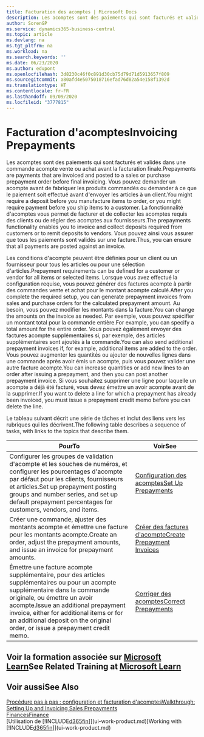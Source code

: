 ```yaml
---
title: Facturation des acomptes | Microsoft Docs
description: Les acomptes sont des paiements qui sont facturés et validés dans une commande acompte vente ou achat avant la facturation finale. Vous pouvez demander un acompte avant de fabriquer les produits commandés ou demander à ce que le paiement soit effectué avant d'envoyer les articles à un client. La fonctionnalité d'acomptes vous permet de facturer et de collecter les acomptes requis des clients ou de régler des acomptes aux fournisseurs. Vous pouvez ainsi vous assurer que tous les paiements sont validés sur une facture.
author: SorenGP
ms.service: dynamics365-business-central
ms.topic: article
ms.devlang: na
ms.tgt_pltfrm: na
ms.workload: na
ms.search.keywords: ''
ms.date: 06/23/2020
ms.author: edupont
ms.openlocfilehash: 3d8230c46f0c891d30cb75d79d71d5913657f809
ms.sourcegitcommit: a80afd4e5075018716efad76d82a54e158f1392d
ms.translationtype: HT
ms.contentlocale: fr-FR
ms.lasthandoff: 09/09/2020
ms.locfileid: "3777815"
---
```

# <a name="invoicing-prepayments"></a><span data-ttu-id="a846b-106">Facturation d'acomptes</span><span class="sxs-lookup"><span data-stu-id="a846b-106">Invoicing Prepayments</span></span>

<span data-ttu-id="a846b-107">Les acomptes sont des paiements qui sont facturés et validés dans une commande acompte vente ou achat avant la facturation finale.</span><span class="sxs-lookup"><span data-stu-id="a846b-107">Prepayments are payments that are invoiced and posted to a sales or purchase prepayment order before final invoicing.</span></span> <span data-ttu-id="a846b-108">Vous pouvez demander un acompte avant de fabriquer les produits commandés ou demander à ce que le paiement soit effectué avant d'envoyer les articles à un client.</span><span class="sxs-lookup"><span data-stu-id="a846b-108">You might require a deposit before you manufacture items to order, or you might require payment before you ship items to a customer.</span></span> <span data-ttu-id="a846b-109">La fonctionnalité d'acomptes vous permet de facturer et de collecter les acomptes requis des clients ou de régler des acomptes aux fournisseurs.</span><span class="sxs-lookup"><span data-stu-id="a846b-109">The prepayments functionality enables you to invoice and collect deposits required from customers or to remit deposits to vendors.</span></span> <span data-ttu-id="a846b-110">Vous pouvez ainsi vous assurer que tous les paiements sont validés sur une facture.</span><span class="sxs-lookup"><span data-stu-id="a846b-110">Thus, you can ensure that all payments are posted against an invoice.</span></span>  

 <span data-ttu-id="a846b-111">Les conditions d'acompte peuvent être définies pour un client ou un fournisseur pour tous les articles ou pour une sélection d'articles.</span><span class="sxs-lookup"><span data-stu-id="a846b-111">Prepayment requirements can be defined for a customer or vendor for all items or selected items.</span></span> <span data-ttu-id="a846b-112">Lorsque vous avez effectué la configuration requise, vous pouvez générer des factures acompte à partir des commandes vente et achat pour le montant acompte calculé.</span><span class="sxs-lookup"><span data-stu-id="a846b-112">After you complete the required setup, you can generate prepayment invoices from sales and purchase orders for the calculated prepayment amount.</span></span> <span data-ttu-id="a846b-113">Au besoin, vous pouvez modifier les montants dans la facture.</span><span class="sxs-lookup"><span data-stu-id="a846b-113">You can change the amounts on the invoice as needed.</span></span> <span data-ttu-id="a846b-114">Par exemple, vous pouvez spécifier un montant total pour la commande entière.</span><span class="sxs-lookup"><span data-stu-id="a846b-114">For example, you can specify a total amount for the entire order.</span></span> <span data-ttu-id="a846b-115">Vous pouvez également envoyer des factures acompte supplémentaires si, par exemple, des articles supplémentaires sont ajoutés à la commande.</span><span class="sxs-lookup"><span data-stu-id="a846b-115">You can also send additional prepayment invoices if, for example, additional items are added to the order.</span></span> <span data-ttu-id="a846b-116">Vous pouvez augmenter les quantités ou ajouter de nouvelles lignes dans une commande après avoir émis un acompte, puis vous pouvez valider une autre facture acompte.</span><span class="sxs-lookup"><span data-stu-id="a846b-116">You can increase quantities or add new lines to an order after issuing a prepayment, and then you can post another prepayment invoice.</span></span> <span data-ttu-id="a846b-117">Si vous souhaitez supprimer une ligne pour laquelle un acompte a déjà été facturé, vous devez émettre un avoir acompte avant de la supprimer.</span><span class="sxs-lookup"><span data-stu-id="a846b-117">If you want to delete a line for which a prepayment has already been invoiced, you must issue a prepayment credit memo before you can delete the line.</span></span>  

 <span data-ttu-id="a846b-118">Le tableau suivant décrit une série de tâches et inclut des liens vers les rubriques qui les décrivent.</span><span class="sxs-lookup"><span data-stu-id="a846b-118">The following table describes a sequence of tasks, with links to the topics that describe them.</span></span>

|<span data-ttu-id="a846b-119">**Pour**</span><span class="sxs-lookup"><span data-stu-id="a846b-119">**To**</span></span>|<span data-ttu-id="a846b-120">**Voir**</span><span class="sxs-lookup"><span data-stu-id="a846b-120">**See**</span></span>|  
|------------|-------------|  
|<span data-ttu-id="a846b-121">Configurer les groupes de validation d'acompte et les souches de numéros, et configurer les pourcentages d'acompte par défaut pour les clients, fournisseurs et articles.</span><span class="sxs-lookup"><span data-stu-id="a846b-121">Set up prepayment posting groups and number series, and set up default prepayment percentages for customers, vendors, and items.</span></span>|[<span data-ttu-id="a846b-122">Configuration des acomptes</span><span class="sxs-lookup"><span data-stu-id="a846b-122">Set Up Prepayments</span></span>](finance-set-up-prepayments.md)|
|<span data-ttu-id="a846b-123">Créer une commande, ajuster des montants acompte et émettre une facture pour les montants acompte.</span><span class="sxs-lookup"><span data-stu-id="a846b-123">Create an order, adjust the prepayment amounts, and issue an invoice for prepayment amounts.</span></span>|[<span data-ttu-id="a846b-124">Créer des factures d'acompte</span><span class="sxs-lookup"><span data-stu-id="a846b-124">Create Prepayment Invoices</span></span>](finance-how-to-create-prepayment-invoices.md)|  
|<span data-ttu-id="a846b-125">Émettre une facture acompte supplémentaire, pour des articles supplémentaires ou pour un acompte supplémentaire dans la commande originale, ou émettre un avoir acompte.</span><span class="sxs-lookup"><span data-stu-id="a846b-125">Issue an additional prepayment invoice, either for additional items or for an additional deposit on the original order, or issue a prepayment credit memo.</span></span>|[<span data-ttu-id="a846b-126">Corriger des acomptes</span><span class="sxs-lookup"><span data-stu-id="a846b-126">Correct Prepayments</span></span>](finance-how-to-correct-prepayments.md)|  

## <a name="see-related-training-at-microsoft-learn"></a><span data-ttu-id="a846b-127">Voir la formation associée sur [Microsoft Learn](/learn/modules/prepayment-invoices-dynamics-365-business-central/index)</span><span class="sxs-lookup"><span data-stu-id="a846b-127">See Related Training at [Microsoft Learn](/learn/modules/prepayment-invoices-dynamics-365-business-central/index)</span></span>

## <a name="see-also"></a><span data-ttu-id="a846b-128">Voir aussi</span><span class="sxs-lookup"><span data-stu-id="a846b-128">See Also</span></span>

[<span data-ttu-id="a846b-129">Procédure pas à pas : configuration et facturation d'acomptes</span><span class="sxs-lookup"><span data-stu-id="a846b-129">Walkthrough: Setting Up and Invoicing Sales Prepayments</span></span>](walkthrough-setting-up-and-invoicing-sales-prepayments.md)  
[<span data-ttu-id="a846b-130">Finances</span><span class="sxs-lookup"><span data-stu-id="a846b-130">Finance</span></span>](finance.md)  
<span data-ttu-id="a846b-131">[Utilisation de [!INCLUDE[d365fin](includes/d365fin_md.md)]](ui-work-product.md)</span><span class="sxs-lookup"><span data-stu-id="a846b-131">[Working with [!INCLUDE[d365fin](includes/d365fin_md.md)]](ui-work-product.md)</span></span>  

